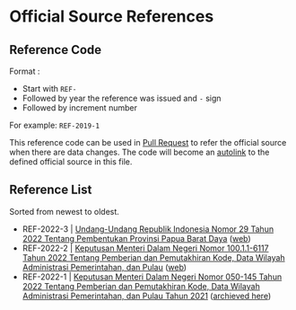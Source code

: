 <h1>Official Source References</h1>

## Reference Code

Format :

- Start with `REF-`
- Followed by year the reference was issued and `-` sign
- Followed by increment number

For example: `REF-2019-1`

This reference code can be used in [Pull Request](../.github/PULL_REQUEST_TEMPLATE.md#other-information) to refer the official source when there are data changes. The code will become an [autolink](https://docs.github.com/articles/autolinked-references-and-urls) to the defined official source in this file.

## **Reference List**

Sorted from newest to oldest.

- REF-2022-3 | <a name="REF-2022-3" href="https://jdih.kemenkeu.go.id/download/c9f08896-921d-4ae0-a3a8-d752de35e62c/UU29TAHUN2022.pdf">Undang-Undang Republik Indonesia Nomor 29 Tahun 2022 Tentang Pembentukan Provinsi Papua Barat Daya</a> ([web](https://jdih.kemenkeu.go.id/in/dokumen/peraturan/0d18c4d1-91cb-4cf5-6680-08daee1ba6ba))
- REF-2022-2 | <a name="REF-2022-2" href="https://backend.kemendagri.go.id/documents/KEPMENDAGRI/2022/1672910188Kepmendagri%20100.1.1-6117%20Tahun%202022.pdf">Keputusan Menteri Dalam Negeri Nomor 100.1.1-6117 Tahun 2022 Tentang Pemberian dan Pemutakhiran Kode, Data Wilayah Administrasi Pemerintahan, dan Pulau</a> ([web](https://ditjenbinaadwil.kemendagri.go.id/halaman/detail/keputusan-menteri-dalam-negeri))
- REF-2022-1 | <a name="REF-2022-1" href="https://www.kemendagri.go.id/arsip/detail/10857/keputusan-menteri-dalam-negeri-nomor-050145-tahun-2022-tentang-pemberian-kode-data-wilayah-administrasi-pemerintahan-dan-pulau-tahun-2021">Keputusan Menteri Dalam Negeri Nomor 050-145 Tahun 2022 Tentang Pemberian dan Pemutakhiran Kode, Data Wilayah Administrasi Pemerintahan, dan Pulau Tahun 2021</a> ([archieved here](https://archive.org/details/kepmendagri-050-145-tahun-2022))
